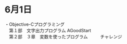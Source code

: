 # 6月1日  
・Objective-Cプログラミング  
　第１部　文字出力プログラム AGoodStart  
　第２部　３章　変数を使ったプログラム  　
　         チャレンジ  
